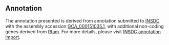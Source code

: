 

Annotation
----------

The annotation presented is derived from annotation submitted to
[INSDC](http://www.insdc.org) with the assembly accession
[GCA\_000151035.1](http://www.ebi.ac.uk/ena/data/view/GCA_000151035.1),
with additional non-coding genes derived from
[Rfam](http://rfam.xfam.org/). For more details, please visit [INSDC
annotation
import](http://ensemblgenomes.org/info/data/insdc_annotation).
